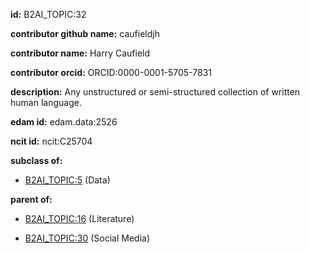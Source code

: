 **id:** B2AI_TOPIC:32

**contributor github name:** caufieldjh

**contributor name:** Harry Caufield

**contributor orcid:** ORCID:0000-0001-5705-7831

**description:** Any unstructured or semi-structured collection of written human language.

**edam id:** edam.data:2526

**ncit id:** ncit:C25704

**subclass of:**

- [B2AI_TOPIC:5](../topics/Data.markdown) (Data)

**parent of:**

- [B2AI_TOPIC:16](../topics/Literature.markdown) (Literature)

- [B2AI_TOPIC:30](../topics/SocialMedia.markdown) (Social Media)
